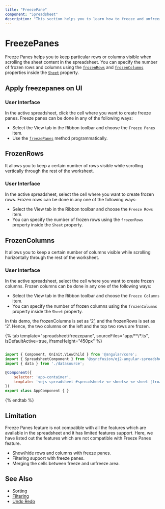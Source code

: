 ```yaml
---
title: "FreezePane"
component: "Spreadsheet"
description: "This section helps you to learn how to freeze and unfreeze a row and column in the Spreadsheet control."
---
```


# FreezePanes

Freeze Panes helps you to keep particular rows or columns visible when scrolling the sheet content in the spreadsheet. You can specify the number of frozen rows and columns using the [`frozenRows`](../api/spreadsheet/#frozenRows) and [`frozenColumns`](../api/spreadsheet/#frozenColumns) properties inside the [`Sheet`](../api/spreadsheet#sheets) property.

## Apply freezepanes on UI

### User Interface

In the active spreadsheet, click the cell where you want to create freeze panes. Freeze panes can be done in any of the following ways:

* Select the View tab in the Ribbon toolbar and choose the `Freeze Panes` item.
* Use the [`freezePanes`](../api/spreadsheet/#freezePanes) method programmatically.

## FrozenRows

It allows you to keep a certain number of rows visible while scrolling vertically through the rest of the worksheet.

### User Interface

In the active spreadsheet, select the cell where you want to create frozen rows. Frozen rows can be done in any one of the following ways:

* Select the View tab in the Ribbon toolbar and choose the `Freeze Rows` item.
* You can specify the number of frozen rows using the `frozenRows` property inside the `Sheet` property.

## FrozenColumns

It allows you to keep a certain number of columns visible while scrolling horizontally through the rest of the worksheet.

### User Interface

In the active spreadsheet, select the cell where you want to create frozen columns. Frozen columns can be done in any one of the following ways:

* Select the View tab in the Ribbon toolbar and choose the `Freeze Columns` item.
* You can specify the number of frozen columns using the `frozenColumns` property inside the `Sheet` property.

In this demo, the frozenColumns is set as ‘2’, and the frozenRows is set as ‘2’. Hence, the two columns on the left and the top two rows are frozen.

{% tab template="spreadsheet/freezepane", sourceFiles="app/**/*.ts", isDefaultActive=true, iframeHeight="450px" %}

```javascript

import { Component, OnInit,ViewChild } from '@angular/core';
import { SpreadsheetComponent } from '@syncfusion/ej2-angular-spreadsheet';
import { data } from './datasource';

@Component({
    selector: 'app-container',
    template: '<ejs-spreadsheet #spreadsheet> <e-sheets> <e-sheet [frozenRows]=2 [frozenColumns]=2> <e-ranges> <e-range [dataSource]='data'></e-range></e-ranges><e-columns><e-column [width]=90></e-column><e-column [width]=100></e-column><e-column [width]=96></e-column><e-column [width]=120></e-column><e-column [width]=130></e-column><e-column [width]=120></e-column></e-columns></e-sheet></e-sheets></ejs-spreadsheet>'
})
export class AppComponent { }

```

{% endtab %}

## Limitation

Freeze Panes feature is not compatible with all the features which are available in the spreadsheet and it has limited features support. Here, we have listed out the features which are not compatible with Freeze Panes feature.

* Show/hide rows and columns with freeze panes.
* Filtering support with freeze panes.
* Merging the cells between freeze and unfreeze area.

## See Also

* [Sorting](./sort)
* [Filtering](./filter)
* [Undo Redo](./undo-redo)